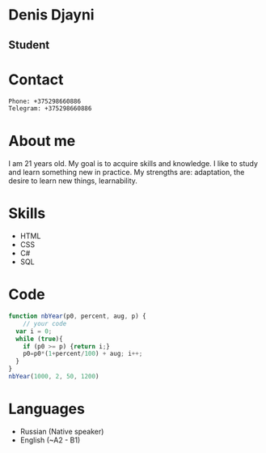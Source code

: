 # Denis Djayni
## Student

# Contact 
```sh
Phone: +375298660886
Telegram: +375298660886
```
# About me
I am 21 years old. My goal is to acquire skills and knowledge. I like to study and learn something new in practice. My strengths are: adaptation, the desire to learn new things, learnability. 
# Skills
- HTML
- CSS
- C#
- SQL
# Code 
```javascript
function nbYear(p0, percent, aug, p) {
    // your code
  var i = 0;
  while (true){
    if (p0 >= p) {return i;}
    p0=p0*(1+percent/100) + aug; i++;
  }
}
nbYear(1000, 2, 50, 1200)
```
# Languages
- Russian (Native speaker)
- English (~A2 - B1)
